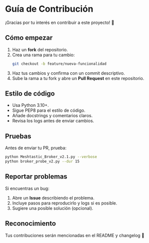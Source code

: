 # Guía de Contribución

¡Gracias por tu interés en contribuir a este proyecto! 🚀

## Cómo empezar
1. Haz un **fork** del repositorio.
2. Crea una rama para tu cambio:
   ```bash
   git checkout -b feature/nueva-funcionalidad
   ```
3. Haz tus cambios y confirma con un commit descriptivo.
4. Sube la rama a tu fork y abre un **Pull Request** en este repositorio.

## Estilo de código
- Usa Python 3.10+.
- Sigue PEP8 para el estilo de código.
- Añade docstrings y comentarios claros.
- Revisa los logs antes de enviar cambios.

## Pruebas
Antes de enviar tu PR, prueba:
```bash
python Meshtastic_Broker_v2.1.py --verbose
python broker_probe_v2.py --dur 15
```

## Reportar problemas
Si encuentras un bug:
1. Abre un **Issue** describiendo el problema.
2. Incluye pasos para reproducirlo y logs si es posible.
3. Sugiere una posible solución (opcional).

## Reconocimiento
Tus contribuciones serán mencionadas en el README y changelog 🎉
